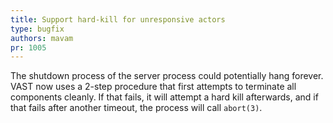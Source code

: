 ```yaml
---
title: Support hard-kill for unresponsive actors
type: bugfix
authors: mavam
pr: 1005
---
```


The shutdown process of the server process could potentially hang forever. VAST
now uses a 2-step procedure that first attempts to terminate all components
cleanly. If that fails, it will attempt a hard kill afterwards, and if that
fails after another timeout, the process will call `abort(3)`.
